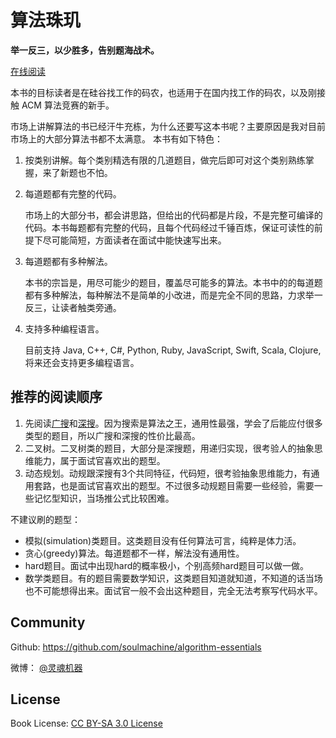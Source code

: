 # 算法珠玑

**举一反三，以少胜多，告别题海战术。**

[在线阅读](https://algorithm-essentials.soulmachine.me)

本书的目标读者是在硅谷找工作的码农，也适用于在国内找工作的码农，以及刚接触 ACM 算法竞赛的新手。

市场上讲解算法的书已经汗牛充栋，为什么还要写这本书呢？主要原因是我对目前市场上的大部分算法书都不太满意。 本书有如下特色：

1. 按类别讲解。每个类别精选有限的几道题目，做完后即可对这个类别熟练掌握，来了新题也不怕。
1. 每道题都有完整的代码。

   市场上的大部分书，都会讲思路，但给出的代码都是片段，不是完整可编译的代码。本书每题都有完整的代码，且每个代码经过千锤百炼，保证可读性的前提下尽可能简短，方面读者在面试中能快速写出来。

1. 每道题都有多种解法。

   本书的宗旨是，用尽可能少的题目，覆盖尽可能多的算法。本书中的的每道题都有多种解法，每种解法不是简单的小改进，而是完全不同的思路，力求举一反三，让读者触类旁通。

1. 支持多种编程语言。

   目前支持 Java, C++, C#, Python, Ruby, JavaScript, Swift, Scala, Clojure, 将来还会支持更多编程语言。

## 推荐的阅读顺序

1. 先阅读[广搜](./bfs/README.md)和[深搜](./dfs/README.md)。因为搜索是算法之王，通用性最强，学会了后能应付很多类型的题目，所以广搜和深搜的性价比最高。
1. 二叉树。二叉树类的题目，大部分是深搜题，用递归实现，很考验人的抽象思维能力，属于面试官喜欢出的题型。
1. 动态规划。动规跟深搜有3个共同特征，代码短，很考验抽象思维能力，有通用套路，也是面试官喜欢出的题型。不过很多动规题目需要一些经验，需要一些记忆型知识，当场推公式比较困难。

不建议刷的题型：

* 模拟(simulation)类题目。这类题目没有任何算法可言，纯粹是体力活。
* 贪心(greedy)算法。每道题都不一样，解法没有通用性。
* hard题目。面试中出现hard的概率极小，个别高频hard题目可以做一做。
* 数学类题目。有的题目需要数学知识，这类题目知道就知道，不知道的话当场也不可能想得出来。面试官一般不会出这种题目，完全无法考察写代码水平。

## Community

Github: <https://github.com/soulmachine/algorithm-essentials>

微博： [@灵魂机器](http://weibo.com/soulmachine)

## License

Book License: [CC BY-SA 3.0 License](http://creativecommons.org/licenses/by-sa/3.0/)
